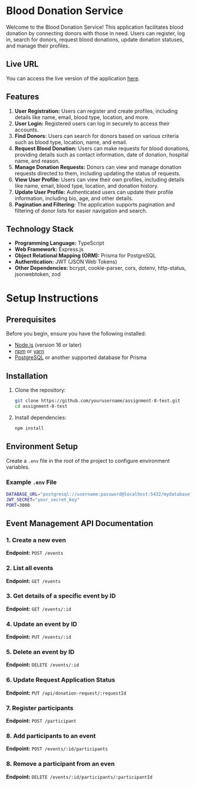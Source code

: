 # Blood Donation Service

Welcome to the Blood Donation Service! This application facilitates blood donation by connecting donors with those in need. Users can register, log in, search for donors, request blood donations, update donation statuses, and manage their profiles.

## Live URL

You can access the live version of the application [here](https://blood-donation-server-flax.vercel.app/).

## Features

1. **User Registration:** Users can register and create profiles, including details like name, email, blood type, location, and more.
2. **User Login:** Registered users can log in securely to access their accounts.
3. **Find Donors:** Users can search for donors based on various criteria such as blood type, location, name, and email.
4. **Request Blood Donation:** Users can make requests for blood donations, providing details such as contact information, date of donation, hospital name, and reason.
5. **Manage Donation Requests:** Donors can view and manage donation requests directed to them, including updating the status of requests.
6. **View User Profile:** Users can view their own profiles, including details like name, email, blood type, location, and donation history.
7. **Update User Profile:** Authenticated users can update their profile information, including bio, age, and other details.
8. **Pagination and Filtering:** The application supports pagination and filtering of donor lists for easier navigation and search.

## Technology Stack

- **Programming Language:** TypeScript
- **Web Framework:** Express.js
- **Object Relational Mapping (ORM):** Prisma for PostgreSQL
- **Authentication:** JWT (JSON Web Tokens)
- **Other Dependencies:** bcrypt, cookie-parser, cors, dotenv, http-status, jsonwebtoken, zod

# Setup Instructions

## Prerequisites

Before you begin, ensure you have the following installed:

- [Node.js](https://nodejs.org/en/download/) (version 16 or later)
- [npm](https://www.npmjs.com/get-npm) or [yarn](https://yarnpkg.com/)
- [PostgreSQL](https://www.postgresql.org/download/) or another supported database for Prisma

## Installation

1. Clone the repository:

   ```bash
   git clone https://github.com/yourusername/assignment-8-test.git
   cd assignment-8-test
   ```

2. Install dependencies:
   ```bash
   npm install
   ```

## Environment Setup

Create a `.env` file in the root of the project to configure environment variables.

### Example `.env` File

```bash
DATABASE_URL="postgresql://username:password@localhost:5432/mydatabase?schema=public"
JWT_SECRET="your_secret_key"
PORT=3000

```

## Event Management API Documentation

### 1. Create a new even

**Endpoint:** `POST /events`

### 2. List all events

**Endpoint:** `GET /events`

### 3. Get details of a specific event by ID

**Endpoint:** `GET /events/:id`

### 4. Update an event by ID

**Endpoint:** `PUT /events/:id`

### 5. Delete an event by ID

**Endpoint:** `DELETE /events/:id`

### 6. Update Request Application Status

**Endpoint:** `PUT /api/donation-request/:requestId`

### 7. Register participants

**Endpoint:** `POST /participant`

### 8. Add participants to an event

**Endpoint:** `POST /events/:id/participants`

### 8. Remove a participant from an even

**Endpoint:** `DELETE /events/:id/participants/:participantId`
